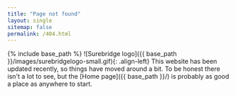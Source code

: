 ```yaml
---
title: "Page not found"
layout: single
sitemap: false
permalink: /404.html
---
```

{% include base_path %}
![Surebridge logo]({{ base_path }}/images/surebridgelogo-small.gif){: .align-left}
This website has been updated recently, so things have moved around a bit. To be honest there isn't a lot to see, but the [Home page]({{ base_path }}/) is probably as good a place as anywhere to start.

<script type="text/javascript">
  var GOOG_FIXURL_LANG = 'en';
  var GOOG_FIXURL_SITE = '{{ site.url }}'
</script>
<script type="text/javascript"
  src="//linkhelp.clients.google.com/tbproxy/lh/wm/fixurl.js">
</script>